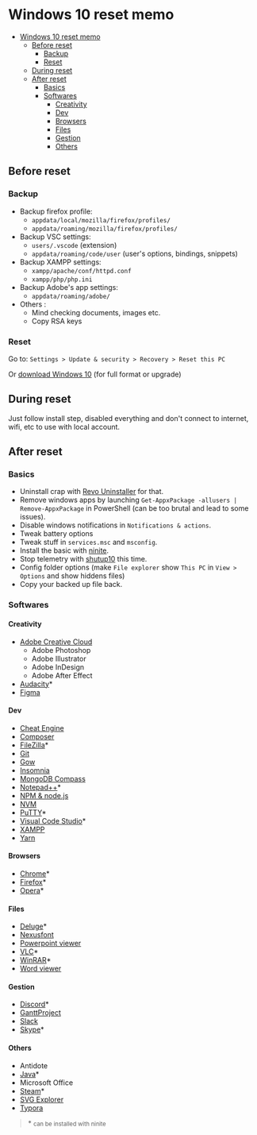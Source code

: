 # Windows 10 reset memo

<!-- TOC -->

- [Windows 10 reset memo](#windows-10-reset-memo)
  - [Before reset](#before-reset)
    - [Backup](#backup)
    - [Reset](#reset)
  - [During reset](#during-reset)
  - [After reset](#after-reset)
    - [Basics](#basics)
    - [Softwares](#softwares)
      - [Creativity](#creativity)
      - [Dev](#dev)
      - [Browsers](#browsers)
      - [Files](#files)
      - [Gestion](#gestion)
      - [Others](#others)

<!-- /TOC -->

## Before reset

### Backup

- Backup firefox profile:
  - `appdata/local/mozilla/firefox/profiles/`
  - `appdata/roaming/mozilla/firefox/profiles/`
- Backup VSC settings:
  - `users/.vscode` (extension)
  - `appdata/roaming/code/user` (user's options, bindings, snippets)
- Backup XAMPP settings:
  - `xampp/apache/conf/httpd.conf`
  - `xampp/php/php.ini`
- Backup Adobe's app settings:
  - `appdata/roaming/adobe/`
- Others :
  - Mind checking documents, images etc.
  - Copy RSA keys

### Reset

Go to:
`Settings > Update & security > Recovery > Reset this PC`

Or [download Windows 10](https://www.microsoft.com/fr-fr/software-download/windows10) (for full format or upgrade)

## During reset

Just follow install step, disabled everything and don't connect to internet, wifi, etc to use with local account.

## After reset

### Basics

- Uninstall crap with [Revo Uninstaller](https://www.revouninstaller.com/revo_uninstaller_free_download.html) for that.
- Remove windows apps by launching `Get-AppxPackage -allusers | Remove-AppxPackage` in PowerShell (can be too brutal and lead to some issues).
- Disable windows notifications in `Notifications & actions`.
- Tweak battery options
- Tweak stuff in `services.msc` and `msconfig`.
- Install the basic with [ninite](https://ninite.com/).
- Stop telemetry with [shutup10](https://www.oo-software.com/fr/shutup10) this time.
- Config folder options (make `File explorer` show `This PC` in `View > Options` and show hiddens files)
- Copy your backed up file back.

### Softwares

#### Creativity

- [Adobe Creative Cloud](https://www.adobe.com/creativecloud/desktop-app.html)
  - Adobe Photoshop
  - Adobe Illustrator
  - Adobe InDesign
  - Adobe After Effect
- [Audacity](https://www.audacityteam.org/download/)\*
- [Figma](https://www.figma.com/downloads/)

#### Dev

- [Cheat Engine](https://www.cheatengine.org/downloads.php)
- [Composer](https://getcomposer.org/download/)
- [FileZilla](https://filezilla-project.org/)\*
- [Git](https://git-scm.com/downloads)
- [Gow](https://github.com/bmatzelle/gow/releases)
- [Insomnia](https://insomnia.rest/)
- [MongoDB Compass](https://www.mongodb.com/download-center/compass)
- [Notepad++](https://notepad-plus-plus.org/download/)\*
- [NPM & node.js](https://www.npmjs.com/get-npm)
- [NVM](https://github.com/coreybutler/nvm-windows)
- [PuTTY](https://www.chiark.greenend.org.uk/~sgtatham/putty/latest.html)\*
- [Visual Code Studio](https://code.visualstudio.com/Download)\*
- [XAMPP](https://www.apachefriends.org/download.html)
- [Yarn](https://yarnpkg.com/fr/docs/install)

#### Browsers

- [Chrome](https://www.google.com/chrome/)\*
- [Firefox](https://www.mozilla.org/en-US/firefox/new/)\*
- [Opera](https://www.opera.com/fr)\*

#### Files

- [Deluge](https://dev.deluge-torrent.org/wiki/Download)\*
- [Nexusfont](http://www.xiles.net/)
- [Powerpoint viewer](https://www.01net.com/telecharger/windows/Bureautique/presentation/fiches/1587.html)
- [VLC](https://www.videolan.org/vlc/download-windows.html)\*
- [WinRAR](https://www.win-rar.com/start.html?&L=10)\*
- [Word viewer](https://www.01net.com/telecharger/windows/Bureautique/editeur_de_texte/fiches/3192.html)

#### Gestion

- [Discord](https://discordapp.com/download)\*
- [GanttProject](https://www.ganttproject.biz/)
- [Slack](https://slack.com/intl/fr-fr/downloads/windows)
- [Skype](https://www.skype.com/en/get-skype/)\*

#### Others

- Antidote
- [Java](https://www.java.com/fr/download/manual.jsp)\*
- Microsoft Office
- [Steam](https://store.steampowered.com/about/)\*
- [SVG Explorer](https://github.com/maphew/svg-explorer-extension)
- [Typora](https://typora.io/#download)

> \* <small>can be installed with ninite</small>
